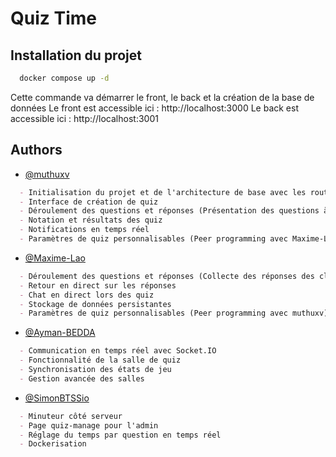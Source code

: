 
# Quiz Time



## Installation du projet
```bash
  docker compose up -d
```
Cette commande va démarrer le front, le back et la création de la base de données
Le front est accessible ici : http://localhost:3000
Le back est accessible ici : http://localhost:3001
    
## Authors

- [@muthuxv](https://github.com/muthuxv)

```markdown
  - Initialisation du projet et de l'architecture de base avec les routes, les modèles et les contrôleurs du back et du front
  - Interface de création de quiz
  - Déroulement des questions et réponses (Présentation des questions à tous les clients dans une salle lorsque le quiz commence)
  - Notation et résultats des quiz
  - Notifications en temps réel
  - Paramètres de quiz personnalisables (Peer programming avec Maxime-Lao)
```

- [@Maxime-Lao](https://github.com/Maxime-Lao)

```markdown
  - Déroulement des questions et réponses (Collecte des réponses des clients et verrouillage des réponses à la fin du temps imparti)
  - Retour en direct sur les réponses
  - Chat en direct lors des quiz
  - Stockage de données persistantes
  - Paramètres de quiz personnalisables (Peer programming avec muthuxv)
```

- [@Ayman-BEDDA](https://github.com/Ayman-BEDDA)

```markdown
  - Communication en temps réel avec Socket.IO
  - Fonctionnalité de la salle de quiz
  - Synchronisation des états de jeu
  - Gestion avancée des salles
```

- [@SimonBTSSio](https://github.com/SimonBTSSio)

```markdown
  - Minuteur côté serveur
  - Page quiz-manage pour l'admin
  - Réglage du temps par question en temps réel
  - Dockerisation
```
